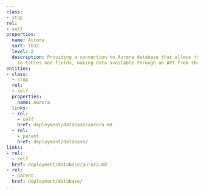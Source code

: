 ```yaml
---
class:
- stop
rel:
- self
properties:
  name: Aurora
  sort: 1032
  level: 2
  description: Providing a connection to Aurora database that allows for quick access
    to tables and fields, making data available through an API from the backend database.
entities:
- class:
  - stop
  rel:
  - self
  properties:
    name: Aurora
  links:
  - rel:
    - self
    href: deployment/database/aurora.md
  - rel:
    - parent
    href: deployment/database/
links:
- rel:
  - self
  href: deployment/database/aurora.md
- rel:
  - parent
  href: deployment/database/
...
```

